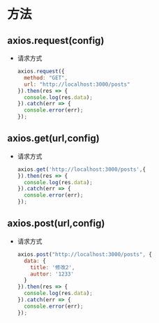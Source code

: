 # 方法

## axios.request(config)

*   请求方式

    ```javascript
    axios.request({
      method: "GET",
      url: "http://localhost:3000/posts"
    }).then(res => {
      console.log(res.data);
    }).catch(err => {
      console.error(err);
    });
    ```

## axios.get(url,config)

*   请求方式

    ```javascript
    axios.get('http://localhost:3000/posts',{
    }).then(res => {
      console.log(res.data);
    }).catch(err => {
      console.error(err);
    });
    ```

## axios.post(url,config)

*   请求方式

    ```javascript
    axios.post("http://localhost:3000/posts", {
      data: {
        title: '修改2',
        auttor: '1233'
      }
    }).then(res => {
      console.log(res.data);
    }).catch(err => {
      console.error(err);
    });
    ```
